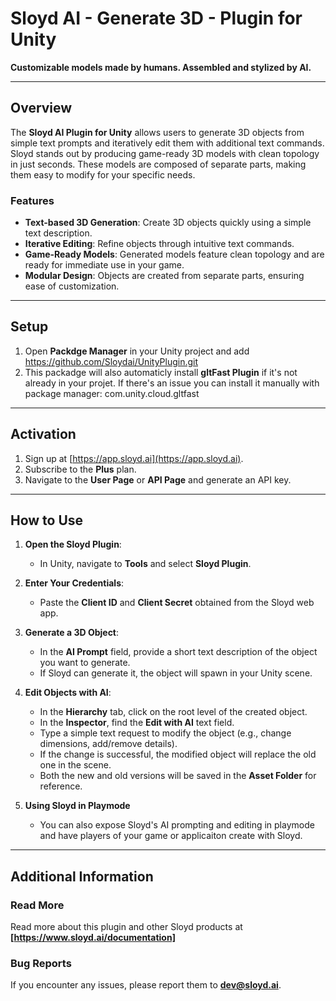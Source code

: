# Sloyd AI - Generate 3D - Plugin for Unity  

**Customizable models made by humans. Assembled and stylized by AI.**  

---  

## Overview  
The **Sloyd AI Plugin for Unity** allows users to generate 3D objects from simple text prompts and iteratively edit them with additional text commands. Sloyd stands out by producing game-ready 3D models with clean topology in just seconds. These models are composed of separate parts, making them easy to modify for your specific needs.  

### Features  
- **Text-based 3D Generation**: Create 3D objects quickly using a simple text description.  
- **Iterative Editing**: Refine objects through intuitive text commands.  
- **Game-Ready Models**: Generated models feature clean topology and are ready for immediate use in your game.  
- **Modular Design**: Objects are created from separate parts, ensuring ease of customization.  

---  

## Setup  
1. Open **Packdge Manager** in your Unity project and add https://github.com/Sloydai/UnityPlugin.git
2. This packadge will also automaticly install **gltFast Plugin** if it's not already in your projet. If there's an issue you can install it manually with package manager: com.unity.cloud.gltfast 

---  

## Activation  
1. Sign up at [https://app.sloyd.ai](https://app.sloyd.ai).  
2. Subscribe to the **Plus** plan.  
3. Navigate to the **User Page** or **API Page** and generate an API key.  

---  

## How to Use  
1. **Open the Sloyd Plugin**:  
   - In Unity, navigate to **Tools** and select **Sloyd Plugin**.  

2. **Enter Your Credentials**:  
   - Paste the **Client ID** and **Client Secret** obtained from the Sloyd web app.  

3. **Generate a 3D Object**:  
   - In the **AI Prompt** field, provide a short text description of the object you want to generate.  
   - If Sloyd can generate it, the object will spawn in your Unity scene.  

4. **Edit Objects with AI**:  
   - In the **Hierarchy** tab, click on the root level of the created object.  
   - In the **Inspector**, find the **Edit with AI** text field.  
   - Type a simple text request to modify the object (e.g., change dimensions, add/remove details).  
   - If the change is successful, the modified object will replace the old one in the scene.  
   - Both the new and old versions will be saved in the **Asset Folder** for reference.  

5. **Using Sloyd in Playmode**
   - You can also expose Sloyd's AI prompting and editing in playmode and have players of your game or applicaiton create with Sloyd. 
---  
## Additional Information

### Read More
Read more about this plugin and other Sloyd products at **[https://www.sloyd.ai/documentation]**

### Bug Reports  
If you encounter any issues, please report them to **[dev@sloyd.ai](mailto:dev@sloyd.ai)**.  
